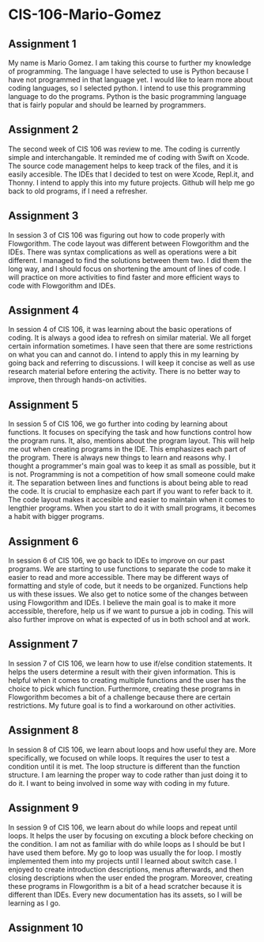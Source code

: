 # CIS-106-Mario-Gomez

## Assignment 1

My name is Mario Gomez. I am taking this course to further my knowledge of programming. The language I have selected to use is Python because I have not programmed in that language yet. I would like to learn more about coding languages, so I selected python. I intend to use this programming language to do the programs. Python is the basic programming language that is fairly popular and should be learned by programmers.

## Assignment 2

The second week of CIS 106 was review to me. The coding is currently simple and interchangable. It reminded me of coding with Swift on Xcode. The source code management helps to keep track of the files, and it is easily accesible. The IDEs that I decided to test on were Xcode, Repl.it, and Thonny. I intend to apply this into my future projects. Github will help me go back to old programs, if I need a refresher. 

## Assignment 3

In session 3 of CIS 106 was figuring out how to code properly with Flowgorithm. The code layout was different between Flowgorithm and the IDEs. There was syntax complications as well as operations were a bit different. I managed to find the solutions between them two. I did them the long way, and I should focus on shortening the amount of lines of code. I will practice on more activities to find faster and more efficient ways to code with Flowgorithm and IDEs.

## Assignment 4

In session 4 of CIS 106, it was learning about the basic operations of coding. It is always a good idea to refresh on similar material. We all forget certain information sometimes. I have seen that there are some restrictions on what you can and cannot do. I intend to apply this in my learning by going back and referring to discussions. I will keep it concise as well as use research material before entering the activity. There is no better way to improve, then through hands-on activities.

## Assignment 5

In session 5 of CIS 106, we go further into coding by learning about functions. It focuses on specifying the task and how functions control how the program runs. It, also, mentions about the program layout. This will help me out when creating programs in the IDE. This emphasizes each part of the program. There is always new things to learn and reasons why. I thought a programmer's main goal was to keep it as small as possible, but it is not. Programming is not a competition of how small someone could make it. The separation between lines and functions is about being able to read the code. It is crucial to emphasize each part if you want to refer back to it. The code layout makes it accesible and easier to maintain when it comes to lengthier programs. When you start to do it with small programs, it becomes a habit with bigger programs. 

## Assignment 6

In session 6 of CIS 106, we go back to IDEs to improve on our past programs. We are starting to use functions to separate the code to make it easier to read and more accessible. There may be different ways of formatting and style of code, but it needs to be organized. Functions help us with these issues. We also get to notice some of the changes between using Flowgorithm and IDEs. I believe the main goal is to make it more accessible, therefore, help us if we want to pursue a job in coding. This will also further improve on what is expected of us in both school and at work. 

## Assignment 7

In session 7 of CIS 106, we learn how to use if/else condition statements. It helps the users determine a result with their given information. This is helpful when it comes to creating multiple functions and the user has the choice to pick which function. Furthermore, creating these programs in Flowgorithm becomes a bit of a challenge because there are certain restrictions. My future goal is to find a workaround on other activities. 

## Assignment 8

In session 8 of CIS 106, we learn about loops and how useful they are. More specifically, we focused on while loops. It requires the user to test a condition until it is met. The loop structure is different than the function structure. I am learning the proper way to code rather than just doing it to do it. I want to being involved in some way with coding in my future. 

## Assignment 9

In session 9 of CIS 106, we learn about do while loops and repeat until loops. It helps the user by focusing on excuting a block before checking on the condition. I am not as familiar with do while loops as I should be but I have used them before. My go to loop was usually the for loop. I mostly implemented them into my projects until I learned about switch case. I enjoyed to create introduction descriptions, menus afterwards, and then closing descriptions when the user ended the program. Moreover, creating these programs in Flowgorithm is a bit of a head scratcher because it is different than IDEs. Every new documentation has its assets, so I will be learning as I go.
 
## Assignment 10
